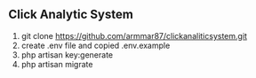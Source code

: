 
## Click Analytic System

1. git clone https://github.com/armmar87/clickanaliticsystem.git
2. create .env file and copied .env.example
3. php artisan key:generate
4. php artisan migrate
